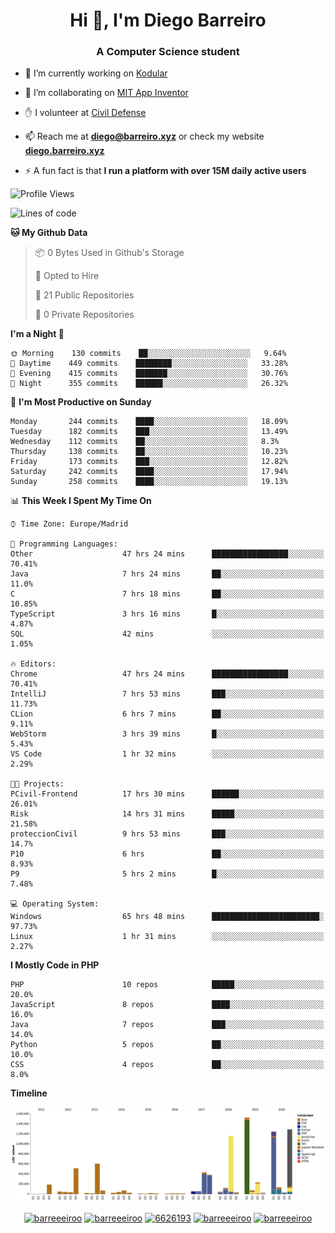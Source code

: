 <h1 align="center">Hi 👋, I'm Diego Barreiro</h1>
<h3 align="center">A Computer Science student</h3>

- 🔭 I’m currently working on [Kodular](https://www.kodular.io)

- 👯 I’m collaborating on [MIT App Inventor](https://github.com/mit-cml/appinventor-sources)

- ✋ I volunteer at [Civil Defense](https://proteccioncivil.sdc.gal)

- 📫 Reach me at **diego@barreiro.xyz** or check my website **[diego.barreiro.xyz](https://diego.barreiro.xyz)**

- ⚡ A fun fact is that **I run a platform with over 15M daily active users**

<!--START_SECTION:waka-->
![Profile Views](http://img.shields.io/badge/Profile%20Views-10-blue)

![Lines of code](https://img.shields.io/badge/From%20Hello%20World%20I%27ve%20Written-25.9%20million%20lines%20of%20code-blue)

**🐱 My Github Data** 

> 📦 0 Bytes Used in Github's Storage 
 > 
> 💼 Opted to Hire
 > 
> 📜 21 Public Repositories 
 > 
> 🔑 0 Private Repositories  
 > 
**I'm a Night 🦉** 

```text
🌞 Morning    130 commits    ██░░░░░░░░░░░░░░░░░░░░░░░   9.64% 
🌆 Daytime    449 commits    ████████░░░░░░░░░░░░░░░░░   33.28% 
🌃 Evening    415 commits    ███████░░░░░░░░░░░░░░░░░░   30.76% 
🌙 Night      355 commits    ██████░░░░░░░░░░░░░░░░░░░   26.32%

```
📅 **I'm Most Productive on Sunday** 

```text
Monday       244 commits    ████░░░░░░░░░░░░░░░░░░░░░   18.09% 
Tuesday      182 commits    ███░░░░░░░░░░░░░░░░░░░░░░   13.49% 
Wednesday    112 commits    ██░░░░░░░░░░░░░░░░░░░░░░░   8.3% 
Thursday     138 commits    ██░░░░░░░░░░░░░░░░░░░░░░░   10.23% 
Friday       173 commits    ███░░░░░░░░░░░░░░░░░░░░░░   12.82% 
Saturday     242 commits    ████░░░░░░░░░░░░░░░░░░░░░   17.94% 
Sunday       258 commits    ████░░░░░░░░░░░░░░░░░░░░░   19.13%

```


📊 **This Week I Spent My Time On** 

```text
⌚︎ Time Zone: Europe/Madrid

💬 Programming Languages: 
Other                    47 hrs 24 mins      █████████████████░░░░░░░░   70.41% 
Java                     7 hrs 24 mins       ██░░░░░░░░░░░░░░░░░░░░░░░   11.0% 
C                        7 hrs 18 mins       ██░░░░░░░░░░░░░░░░░░░░░░░   10.85% 
TypeScript               3 hrs 16 mins       █░░░░░░░░░░░░░░░░░░░░░░░░   4.87% 
SQL                      42 mins             ░░░░░░░░░░░░░░░░░░░░░░░░░   1.05%

🔥 Editors: 
Chrome                   47 hrs 24 mins      █████████████████░░░░░░░░   70.41% 
IntelliJ                 7 hrs 53 mins       ███░░░░░░░░░░░░░░░░░░░░░░   11.73% 
CLion                    6 hrs 7 mins        ██░░░░░░░░░░░░░░░░░░░░░░░   9.11% 
WebStorm                 3 hrs 39 mins       █░░░░░░░░░░░░░░░░░░░░░░░░   5.43% 
VS Code                  1 hr 32 mins        ░░░░░░░░░░░░░░░░░░░░░░░░░   2.29%

🐱‍💻 Projects: 
PCivil-Frontend          17 hrs 30 mins      ██████░░░░░░░░░░░░░░░░░░░   26.01% 
Risk                     14 hrs 31 mins      █████░░░░░░░░░░░░░░░░░░░░   21.58% 
proteccionCivil          9 hrs 53 mins       ███░░░░░░░░░░░░░░░░░░░░░░   14.7% 
P10                      6 hrs               ██░░░░░░░░░░░░░░░░░░░░░░░   8.93% 
P9                       5 hrs 2 mins        █░░░░░░░░░░░░░░░░░░░░░░░░   7.48%

💻 Operating System: 
Windows                  65 hrs 48 mins      ████████████████████████░   97.73% 
Linux                    1 hr 31 mins        ░░░░░░░░░░░░░░░░░░░░░░░░░   2.27%

```

**I Mostly Code in PHP** 

```text
PHP                      10 repos            █████░░░░░░░░░░░░░░░░░░░░   20.0% 
JavaScript               8 repos             ████░░░░░░░░░░░░░░░░░░░░░   16.0% 
Java                     7 repos             ███░░░░░░░░░░░░░░░░░░░░░░   14.0% 
Python                   5 repos             ██░░░░░░░░░░░░░░░░░░░░░░░   10.0% 
CSS                      4 repos             ██░░░░░░░░░░░░░░░░░░░░░░░   8.0%

```


**Timeline**

![Chart not found](https://raw.githubusercontent.com/barreeeiroo/barreeeiroo/master/charts/bar_graph.png) 


<!--END_SECTION:waka-->

<p align="center">
<a href="https://twitter.com/barreeeiroo" target="blank"><img align="center" src="https://cdn.jsdelivr.net/npm/simple-icons@3.0.1/icons/twitter.svg" alt="barreeeiroo" height="20" width="20" /></a>
<a href="https://linkedin.com/in/barreeeiroo" target="blank"><img align="center" src="https://cdn.jsdelivr.net/npm/simple-icons@3.0.1/icons/linkedin.svg" alt="barreeeiroo" height="20" width="20" /></a>
<a href="https://stackoverflow.com/users/6626193" target="blank"><img align="center" src="https://cdn.jsdelivr.net/npm/simple-icons@3.0.1/icons/stackoverflow.svg" alt="6626193" height="20" width="20" /></a>
<a href="https://fb.com/barreeeiroo" target="blank"><img align="center" src="https://cdn.jsdelivr.net/npm/simple-icons@3.0.1/icons/facebook.svg" alt="barreeeiroo" height="20" width="20" /></a>
<a href="https://instagram.com/barreeeiroo" target="blank"><img align="center" src="https://cdn.jsdelivr.net/npm/simple-icons@3.0.1/icons/instagram.svg" alt="barreeeiroo" height="20" width="20" /></a>
</p>
